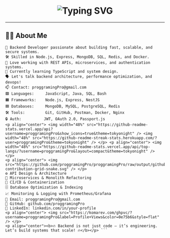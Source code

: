 <h1 align="center">
  <img src="https://readme-typing-svg.demolab.com?font=Fira+Code&pause=1000&color=00F700&center=true&width=500&lines=Hey%2C+I'm+proggramingPro;Backend+Developer+%7C+API+Architect;Node.js+%7C+MongoDB+%7C+SQL+%7C+Docker;I+Build+Scalable+Backend+Systems" alt="Typing SVG" />
</h1>

---

## 👨‍💻 About Me

```text
🧠 Backend Developer passionate about building fast, scalable, and secure systems.
🛠️ Skilled in Node.js, Express, MongoDB, SQL, Redis, and Docker.
🔌 Love working with REST APIs, microservices, and authentication systems.
🌱 Currently learning TypeScript and system design.
🗣️ Let's talk backend architecture, performance optimization, and devops!
📫 Contact: proggramingPro@gmail.com
🟩 Languages:     JavaScript, Java, SQL, Bash
🟧 Frameworks:    Node.js, Express, NestJS
🟦 Databases:     MongoDB, MySQL, PostgreSQL, Redis
🛠️ Tools:         Git, GitHub, Postman, Docker, Nginx
🔒 Auth:          JWT, OAuth 2.0, Passport.js
<p align="center"> <img width="48%" src="https://github-readme-stats.vercel.app/api?username=proggramingPro&show_icons=true&theme=tokyonight" /> <img width="48%" src="https://github-readme-streak-stats.herokuapp.com/?user=proggramingPro&theme=tokyonight" /> </p> <p align="center"> <img width="48%" src="https://github-readme-stats.vercel.app/api/top-langs/?username=proggramingPro&layout=compact&theme=tokyonight" /> </p>
<p align="center"> <img src="https://github.com/proggramingPro/proggramingPro/raw/output/github-contribution-grid-snake.svg" /> </p>
⚙️ API Design & Architecture
🧵 Microservices & Monolith Refactoring
🚀 CI/CD & Containerization
🗄️ Database Optimization & Indexing
📈 Monitoring & Logging with Prometheus/Grafana
📧 Email: proggramingPro@gmail.com
🔗 GitHub: github.com/proggramingPro
🔗 LinkedIn: linkedin.com/in/your-profile
<p align="center"> <img src="https://komarev.com/ghpvc/?username=proggramingPro&label=Profile+Views&color=0e75b6&style=flat" /> </p>
<p align="center"><b>🔥 Backend is not just code – it’s engineering. Let’s build systems that scale! 🔥</b></p> ```
